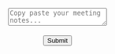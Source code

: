 <html>
<head>
    <link rel="stylesheet" href="main.css" />
    <link rel="stylesheet" href="index.css" />
    <link rel="stylesheet" href="form.css" />
    <script src="https://code.jquery.com/jquery-3.6.0.min.js"></script>
    <style>
        #user-input {
            width: 200px;
        }
        #chat-container {
            text-align: center;
        }
        #send-button {
            display: block;
            margin: 20px auto 0;
        }
    </style>
</head>
<body>
    <div id="chat-container">
        <div id="chat-history"></div>
        <textarea id="user-input" placeholder="Copy paste your meeting notes..."></textarea>
        <button id="send-button">Submit</button>
    </div>
</body>
</html>

<script>
    document.addEventListener('DOMContentLoaded', (event) => {
        document.getElementById('send-button').addEventListener('click', sendMessage);

        function removeSpecialCharsAtStart(str) {
            return str.replace(/^[^a-zA-Z]+/, '');
        }

        function formatResponse(responseText) {
            // Add a newline before the key phrase "%%Action Items%%"
            return responseText.replace(/----/g, '\n----');
        }

        async function sendMessage() {
            const userInput = document.getElementById('user-input').value;
            const chatHistory = document.getElementById('chat-history');

            // Display user's message
            chatHistory.innerHTML += `<div>User: ${userInput}</div>`;

            const controller = new AbortController();
            const signal = controller.signal;

            // Set a timeout to abort the fetch request
            const timeoutId = setTimeout(() => controller.abort(), 10000); // 10 seconds

            try {
                const response = await fetch('https://meetingchat.vercel.app/api/generate', {
                    method: 'POST',
                    headers: {
                        'Content-Type': 'application/json',
                    },
                    body: JSON.stringify({ meetingchat: userInput }),
                    signal: signal,
                    mode: 'cors' // Add this line to enable CORS
                });

                const data = await response.json();

                // Display Chatbot's response
                const formattedResponse = formatResponse(removeSpecialCharsAtStart(data.result));
                chatHistory.innerHTML += `<div>Bot: ${formattedResponse}</div>`;
            } catch (error) {
                if (error.name === 'AbortError') {
                    chatHistory.innerHTML += `<div>Error: Request timed out</div>`;
                } else {
                    chatHistory.innerHTML += `<div>Error: ${error.message}</div>`;
                }
            } finally {
                clearTimeout(timeoutId);
            }

            // SQL POSTING

            try {
                const post = await fetch('http://localhost:808/newmeeting', {
                    method: 'POST',
                    headers: {
                        'Content-Type': 'application/json',
                    },
                    body: JSON.stringify(userInput),
                });

                if (post.status === 201) {
                    const sqldata = await post.json();
                    const responseText = await post.text();
                    console.log(responseText);
                } else {
                    console.log('Error posting to SQL');
                }
            } catch (error) {
                console.log('Error: ' + error);
            }
        }
    });
</script>

